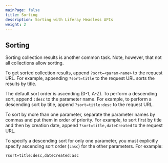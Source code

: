 ```yaml
---
mainPage: false
title: Sorting
description: Sorting with Liferay Headless APIs
weight: 2
---
```


## Sorting

Sorting collection results is another common task. Note, however, that not all collections allow sorting. 

<!---
Not all collections allow sorting. The ones that support it will contain the 
optional parameter `{lb}?sort{rb}` in their template.
-->

To get sorted collection results, append `?sort=<param-name>` to the request URL. For example, appending `?sort=title` to the request URL sorts the results by title. 

The default sort order is ascending (0-1, A-Z). To perform a descending sort, append `:desc` to the parameter name. For example, to perform a descending sort by title, append `?sort=title:desc` to the request URL. 

To sort by more than one parameter, separate the parameter names by commas and put them in order of priority. For example, to sort first by title and then by creation date, append `?sort=title,dateCreated` to the request URL. 

To specify a descending sort for only one parameter, you must explicitly specify ascending sort order (`:asc`) for the other parameters. For example: 

`?sort=title:desc,dateCreated:asc`
